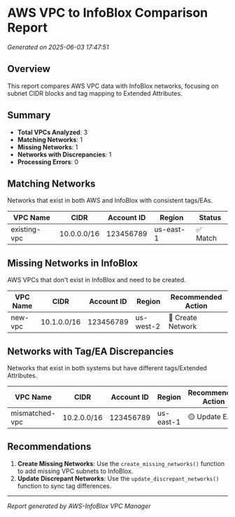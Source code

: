 # AWS VPC to InfoBlox Comparison Report
*Generated on 2025-06-03 17:47:51*

## Overview
This report compares AWS VPC data with InfoBlox networks, focusing on subnet CIDR blocks and tag mapping to Extended Attributes.

## Summary
- **Total VPCs Analyzed**: 3
- **Matching Networks**: 1
- **Missing Networks**: 1
- **Networks with Discrepancies**: 1
- **Processing Errors**: 0

## Matching Networks
Networks that exist in both AWS and InfoBlox with consistent tags/EAs.

| VPC Name | CIDR | Account ID | Region | Status |
|----------|------|------------|---------|--------|
| existing-vpc | 10.0.0.0/16 | 123456789 | us-east-1 | ✅ Match |

## Missing Networks in InfoBlox
AWS VPCs that don't exist in InfoBlox and need to be created.

| VPC Name | CIDR | Account ID | Region | Recommended Action |
|----------|------|------------|---------|-------------------|
| new-vpc | 10.1.0.0/16 | 123456789 | us-west-2 | 🔴 Create Network |

## Networks with Tag/EA Discrepancies
Networks that exist in both systems but have different tags/Extended Attributes.

| VPC Name | CIDR | Account ID | Region | Recommended Action |
|----------|------|------------|---------|-------------------|
| mismatched-vpc | 10.2.0.0/16 | 123456789 | us-east-1 | 🟡 Update EAs |

## Recommendations

1. **Create Missing Networks**: Use the `create_missing_networks()` function to add missing VPC subnets to InfoBlox.
2. **Update Discrepant Networks**: Use the `update_discrepant_networks()` function to sync tag differences.

---
*Report generated by AWS-InfoBlox VPC Manager*